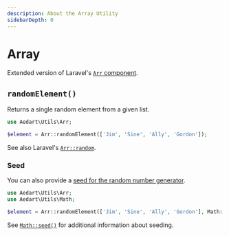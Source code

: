 ```yaml
---
description: About the Array Utility
sidebarDepth: 0
---
```


# Array

Extended version of Laravel's [`Arr` component](https://laravel.com/docs/7.x/helpers#arrays).

## `randomElement()`

Returns a single random element from a given list.

```php
use Aedart\Utils\Arr;

$element = Arr::randomElement(['Jim', 'Sine', 'Ally', 'Gordon']);
```

See also Laravel's [`Arr::random`](https://laravel.com/docs/7.x/helpers#method-array-random).

### Seed

You can also provide a [seed for the random number generator](https://www.php.net/manual/en/function.mt-srand.php). 

```php
use Aedart\Utils\Arr;
use Aedart\Utils\Math;

$element = Arr::randomElement(['Jim', 'Sine', 'Ally', 'Gordon'], Math::seed());
```

See [`Math::seed()`](math.md) for additional information about seeding.

